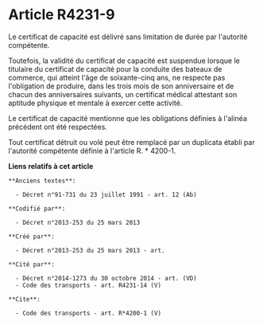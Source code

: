 # Article R4231-9

Le certificat de capacité est délivré sans limitation de durée par l'autorité compétente. 

Toutefois, la validité du certificat de capacité est suspendue lorsque le titulaire du certificat de capacité pour la
conduite des bateaux de commerce, qui atteint l'âge de soixante-cinq ans, ne respecte pas l'obligation de produire, dans les
trois mois de son anniversaire et de chacun des anniversaires suivants, un certificat médical attestant son aptitude physique
et mentale à exercer cette activité. 

Le certificat de capacité mentionne que les obligations définies à l'alinéa précédent ont été respectées. 

Tout certificat détruit ou volé peut être remplacé par un duplicata établi par l'autorité compétente définie à l'article R. *
4200-1.

**Liens relatifs à cet article**

	**Anciens textes**:

	  - Décret n°91-731 du 23 juillet 1991 - art. 12 (Ab)

	**Codifié par**:

	  - Décret n°2013-253 du 25 mars 2013

	**Créé par**:

	  - Décret n°2013-253 du 25 mars 2013 - art.

	**Cité par**:

	  - Décret n°2014-1273 du 30 octobre 2014 - art. (VD)
	  - Code des transports - art. R4231-14 (V)

	**Cite**:

	  - Code des transports - art. R*4200-1 (V)

